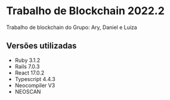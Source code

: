 # Trabalho de Blockchain 2022.2

Trabalho de blockchain do Grupo: Ary, Daniel e Luiza

## Versões utilizadas

- Ruby 3.1.2
- Rails 7.0.3
- React 17.0.2
- Typescript 4.4.3
- Neocompiler V3
- NEOSCAN
